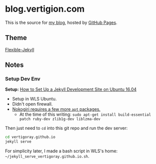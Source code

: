 # blog.vertigion.com

This is the source for [my blog](http://blog.vertigion.com), hosted by [GitHub Pages](https://pages.github.com/).

## Theme

[Flexible-Jekyll](https://github.com/artemsheludko/flexible-jekyll)

## Notes

### Setup Dev Env

**Setup:** [How to Set Up a Jekyll Development Site on Ubuntu 16.04](https://www.digitalocean.com/community/tutorials/how-to-set-up-a-jekyll-development-site-on-ubuntu-16-04)

- Setup in WLS Ubuntu.
- Didn't open firewall.
- [Nokogiri requires a few more `apt` packages.](http://www.nokogiri.org/tutorials/installing_nokogiri.html#install_with_included_libraries__recommended_)
  - At the time of this writing: `sudo apt-get install build-essential patch ruby-dev zlib1g-dev liblzma-dev`

Then just need to `cd` into this git repo and run the dev server:

```bash
cd vertigoray.github.io
jekyll serve
```

For simplicity later, I made a bash script in WLS's home: `~/jekyll_serve_vertigoray.github.io.sh`.